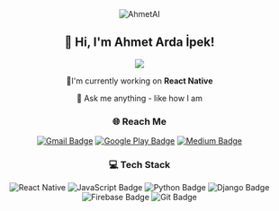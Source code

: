 

<div align="center">
    <img align="center" alt="AhmetAI" src="https://capsule-render.vercel.app/api?type=waving&height=300&color=gradient&text=AhmetAI&section=header&reversal=false&textBg=false&fontAlign=50&rotate=0&fontAlignY=50&fontColor=ffffff&animation=twinkling&strokeWidth=1"/>
    <h2 align="center">👋 Hi, I'm Ahmet Arda İpek! </h2>
  
   ![](https://komarev.com/ghpvc/?username=AhmetAI)
    <p>
        🌱I'm currently working on <strong>React Native</strong>
    </p>
    <p>
        💬 Ask me anything - like how I am
    </p>
    <h3> 🌐 Reach Me </h3>
    
   [![Gmail Badge](https://img.shields.io/badge/Gmail-EA4335?logo=gmail&logoColor=fff&style=flat)](mailto:ahmet.ardaipekk@gmail.com)
   [![Google Play Badge](https://img.shields.io/badge/Google%20Play-414141?logo=googleplay&logoColor=fff&style=flat)](https://play.google.com/store/apps/developer?id=AhmetAI)
   [![Medium Badge](https://img.shields.io/badge/Medium-000?logo=medium&logoColor=fff&style=flat)](https://medium.com/@ahmet.ardaipekk)
   
   <h3> 💻 Tech Stack </h3>
   
   ![React Native](https://img.shields.io/badge/React_Native-%2320232a.svg?style=flat&logo=react&logoColor=%2361DAFB)
   ![JavaScript Badge](https://img.shields.io/badge/JavaScript-F7DF1E?logo=javascript&logoColor=000&style=flat)
   ![Python Badge](https://img.shields.io/badge/Python-3776AB?logo=python&logoColor=fff&style=flat)
   ![Django Badge](https://img.shields.io/badge/Django-092E20?logo=django&logoColor=fff&style=flat)
   ![Firebase Badge](https://img.shields.io/badge/Firebase-DD2C00?logo=firebase&logoColor=fff&style=flat)
   ![Git Badge](https://img.shields.io/badge/Git-F05032?logo=git&logoColor=fff&style=flat)

  
</div>
